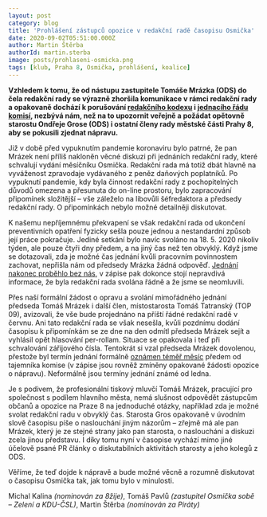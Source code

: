 ```yaml
---
layout: post
category: blog
title: 'Prohlášení zástupců opozice v redakční radě časopisu Osmička'
date: 2020-09-02T05:51:00.000Z
author: Martin Štěrba
authorId: martin.sterba
image: posts/prohlaseni-osmicka.png
tags: [klub, Praha 8, Osmička, prohlášení, koalice]
---
```


**Vzhledem k tomu, že od nástupu zastupitele Tomáše Mrázka (ODS) do čela redakční rady se výrazně zhoršila komunikace v rámci redakční rady a opakovaně dochází k porušování [redakčního kodexu](https://www.praha8.cz/file/6zr/Redakcni-kodex-casopisu-Osmicka.pdf) i [jednacího řádu komisí](https://m.praha8.cz/file/36W/Jednaci-rad-komisi-Rady-MC-Praha-8.pdf), nezbývá nám, než na to upozornit veřejně a požádat opětovně starostu Ondřeje Grose (ODS) i ostatní členy rady městské části Prahy 8, aby se pokusili zjednat nápravu.**

Již v době před vypuknutím pandemie koronaviru bylo patrné, že pan Mrázek není příliš nakloněn věcné diskuzi při jednáních redakční rady, které schvalují vydání měsíčníku Osmička. Redakční rada má totiž dbát hlavně na vyváženost zpravodaje vydávaného z peněz daňových poplatníků. Po vypuknutí pandemie, kdy byla činnost redakční rady z pochopitelných důvodů omezena a přesunuta do on-line prostoru, bylo zapracování připomínek složitější – vše záleželo na libovůli šéfredaktora a předsedy redakční rady. O připomínkách nebylo možné detailněji diskutovat.

K našemu nepříjemnému překvapení se však redakční rada od ukončení preventivních opatření fyzicky sešla pouze jednou a nestandardní způsob její práce pokračuje. Jediné setkání bylo navíc svoláno na 18. 5. 2020 nikoliv týden, ale pouze čtyři dny předem, a na jiný čas než ten obvyklý. Když jsme se dotazovali, zda je možné čas jednání kvůli pracovním povinnostem zachovat, nepřišla nám od předsedy Mrázka žádná odpověď. [Jednání nakonec proběhlo bez nás](https://www.praha8.cz/file/w4T/RR-18-05-2020-zapis.pdf), v zápise pak dokonce stojí nepravdivá informace, že byla redakční rada svolána řádně a že jsme se neomluvili.

Přes naší formální žádost o opravu a svolání mimořádného jednání předseda Tomáš Mrázek i další člen, místostarosta Tomáš Tatranský (TOP 09), avizovali, že vše bude projednáno na příští řádné redakční radě v červnu. Ani tato redakční rada se však nesešla, kvůli pozdnímu dodání časopisu k připomínkám se ze dne na den odmítl předseda Mrázek sejít a vyhlásil opět hlasování per-rollam. Situace se opakovala i teď při schvalování zářijového čísla. Tentokrát si vzal předseda Mrázek dovolenou, přestože byl termín jednání formálně [oznámen téměř měsíc](https://www.praha8.cz/file/x4T/RR-14-16-06-2020-zapis.pdf) předem od tajemníka komise (v zápise jsou rovněž zmíněny opakované žádosti opozice o nápravu). Neformálně jsou termíny jednání známé od ledna.

Je s podivem, že profesionální tiskový mluvčí Tomáš Mrázek, pracující pro společnost s podílem hlavního města, nemá slušnost odpovědět zástupcům občanů a opozice na Praze 8 na jednoduché otázky, například zda je možné svolat redakční radu v obvyklý čas. Starosta Gros opakovaně v úvodním slově časopisu píše o naslouchání jiným názorům – zřejmě má ale pan Mrázek, který je ze stejné strany jako pan starosta, o naslouchání a diskuzi zcela jinou představu. I díky tomu nyní v časopise vychází mimo jiné účelově psané PR články o diskutabilních aktivitách starosty a jeho kolegů z ODS.

Věříme, že teď dojde k nápravě a bude možné věcně a rozumně diskutovat o časopisu Osmička tak, jak tomu bylo v minulosti.

Michal Kalina *(nominován za 8žije)*, 
Tomáš Pavlů *(zastupitel Osmička sobě – Zelení a KDU-ČSL)*, 
Martin Štěrba *(nominován za Piráty)*
